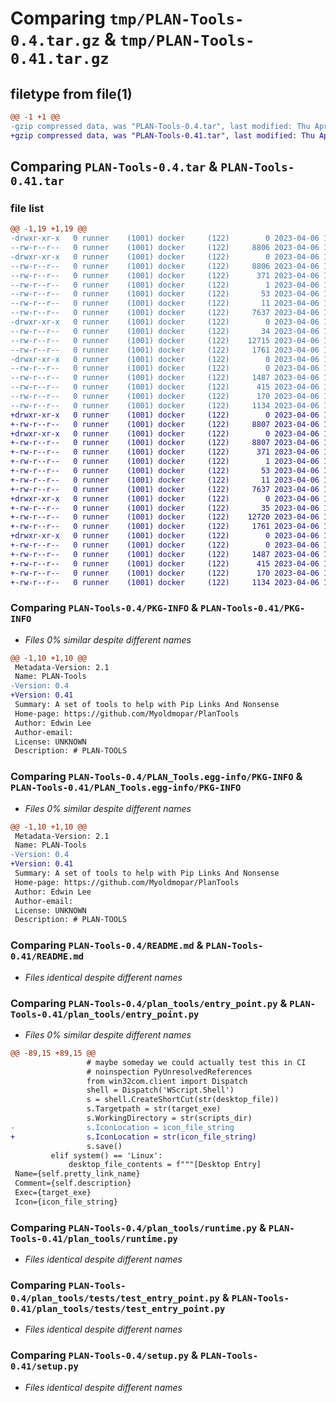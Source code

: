 # Comparing `tmp/PLAN-Tools-0.4.tar.gz` & `tmp/PLAN-Tools-0.41.tar.gz`

## filetype from file(1)

```diff
@@ -1 +1 @@
-gzip compressed data, was "PLAN-Tools-0.4.tar", last modified: Thu Apr  6 15:34:06 2023, max compression
+gzip compressed data, was "PLAN-Tools-0.41.tar", last modified: Thu Apr  6 16:15:24 2023, max compression
```

## Comparing `PLAN-Tools-0.4.tar` & `PLAN-Tools-0.41.tar`

### file list

```diff
@@ -1,19 +1,19 @@
-drwxr-xr-x   0 runner    (1001) docker     (122)        0 2023-04-06 15:34:06.562231 PLAN-Tools-0.4/
--rw-r--r--   0 runner    (1001) docker     (122)     8806 2023-04-06 15:34:06.562231 PLAN-Tools-0.4/PKG-INFO
-drwxr-xr-x   0 runner    (1001) docker     (122)        0 2023-04-06 15:34:06.562231 PLAN-Tools-0.4/PLAN_Tools.egg-info/
--rw-r--r--   0 runner    (1001) docker     (122)     8806 2023-04-06 15:34:06.000000 PLAN-Tools-0.4/PLAN_Tools.egg-info/PKG-INFO
--rw-r--r--   0 runner    (1001) docker     (122)      371 2023-04-06 15:34:06.000000 PLAN-Tools-0.4/PLAN_Tools.egg-info/SOURCES.txt
--rw-r--r--   0 runner    (1001) docker     (122)        1 2023-04-06 15:34:06.000000 PLAN-Tools-0.4/PLAN_Tools.egg-info/dependency_links.txt
--rw-r--r--   0 runner    (1001) docker     (122)       53 2023-04-06 15:34:06.000000 PLAN-Tools-0.4/PLAN_Tools.egg-info/entry_points.txt
--rw-r--r--   0 runner    (1001) docker     (122)       11 2023-04-06 15:34:06.000000 PLAN-Tools-0.4/PLAN_Tools.egg-info/top_level.txt
--rw-r--r--   0 runner    (1001) docker     (122)     7637 2023-04-06 15:33:54.000000 PLAN-Tools-0.4/README.md
-drwxr-xr-x   0 runner    (1001) docker     (122)        0 2023-04-06 15:34:06.562231 PLAN-Tools-0.4/plan_tools/
--rw-r--r--   0 runner    (1001) docker     (122)       34 2023-04-06 15:33:54.000000 PLAN-Tools-0.4/plan_tools/__init__.py
--rw-r--r--   0 runner    (1001) docker     (122)    12715 2023-04-06 15:33:54.000000 PLAN-Tools-0.4/plan_tools/entry_point.py
--rw-r--r--   0 runner    (1001) docker     (122)     1761 2023-04-06 15:33:54.000000 PLAN-Tools-0.4/plan_tools/runtime.py
-drwxr-xr-x   0 runner    (1001) docker     (122)        0 2023-04-06 15:34:06.562231 PLAN-Tools-0.4/plan_tools/tests/
--rw-r--r--   0 runner    (1001) docker     (122)        0 2023-04-06 15:33:54.000000 PLAN-Tools-0.4/plan_tools/tests/__init__.py
--rw-r--r--   0 runner    (1001) docker     (122)     1487 2023-04-06 15:33:54.000000 PLAN-Tools-0.4/plan_tools/tests/test_entry_point.py
--rw-r--r--   0 runner    (1001) docker     (122)      415 2023-04-06 15:33:54.000000 PLAN-Tools-0.4/plan_tools/tests/test_runtime.py
--rw-r--r--   0 runner    (1001) docker     (122)      170 2023-04-06 15:34:06.562231 PLAN-Tools-0.4/setup.cfg
--rw-r--r--   0 runner    (1001) docker     (122)     1134 2023-04-06 15:33:54.000000 PLAN-Tools-0.4/setup.py
+drwxr-xr-x   0 runner    (1001) docker     (122)        0 2023-04-06 16:15:24.120170 PLAN-Tools-0.41/
+-rw-r--r--   0 runner    (1001) docker     (122)     8807 2023-04-06 16:15:24.120170 PLAN-Tools-0.41/PKG-INFO
+drwxr-xr-x   0 runner    (1001) docker     (122)        0 2023-04-06 16:15:24.120170 PLAN-Tools-0.41/PLAN_Tools.egg-info/
+-rw-r--r--   0 runner    (1001) docker     (122)     8807 2023-04-06 16:15:24.000000 PLAN-Tools-0.41/PLAN_Tools.egg-info/PKG-INFO
+-rw-r--r--   0 runner    (1001) docker     (122)      371 2023-04-06 16:15:24.000000 PLAN-Tools-0.41/PLAN_Tools.egg-info/SOURCES.txt
+-rw-r--r--   0 runner    (1001) docker     (122)        1 2023-04-06 16:15:24.000000 PLAN-Tools-0.41/PLAN_Tools.egg-info/dependency_links.txt
+-rw-r--r--   0 runner    (1001) docker     (122)       53 2023-04-06 16:15:24.000000 PLAN-Tools-0.41/PLAN_Tools.egg-info/entry_points.txt
+-rw-r--r--   0 runner    (1001) docker     (122)       11 2023-04-06 16:15:24.000000 PLAN-Tools-0.41/PLAN_Tools.egg-info/top_level.txt
+-rw-r--r--   0 runner    (1001) docker     (122)     7637 2023-04-06 16:15:15.000000 PLAN-Tools-0.41/README.md
+drwxr-xr-x   0 runner    (1001) docker     (122)        0 2023-04-06 16:15:24.120170 PLAN-Tools-0.41/plan_tools/
+-rw-r--r--   0 runner    (1001) docker     (122)       35 2023-04-06 16:15:15.000000 PLAN-Tools-0.41/plan_tools/__init__.py
+-rw-r--r--   0 runner    (1001) docker     (122)    12720 2023-04-06 16:15:15.000000 PLAN-Tools-0.41/plan_tools/entry_point.py
+-rw-r--r--   0 runner    (1001) docker     (122)     1761 2023-04-06 16:15:15.000000 PLAN-Tools-0.41/plan_tools/runtime.py
+drwxr-xr-x   0 runner    (1001) docker     (122)        0 2023-04-06 16:15:24.120170 PLAN-Tools-0.41/plan_tools/tests/
+-rw-r--r--   0 runner    (1001) docker     (122)        0 2023-04-06 16:15:15.000000 PLAN-Tools-0.41/plan_tools/tests/__init__.py
+-rw-r--r--   0 runner    (1001) docker     (122)     1487 2023-04-06 16:15:15.000000 PLAN-Tools-0.41/plan_tools/tests/test_entry_point.py
+-rw-r--r--   0 runner    (1001) docker     (122)      415 2023-04-06 16:15:15.000000 PLAN-Tools-0.41/plan_tools/tests/test_runtime.py
+-rw-r--r--   0 runner    (1001) docker     (122)      170 2023-04-06 16:15:24.120170 PLAN-Tools-0.41/setup.cfg
+-rw-r--r--   0 runner    (1001) docker     (122)     1134 2023-04-06 16:15:15.000000 PLAN-Tools-0.41/setup.py
```

### Comparing `PLAN-Tools-0.4/PKG-INFO` & `PLAN-Tools-0.41/PKG-INFO`

 * *Files 0% similar despite different names*

```diff
@@ -1,10 +1,10 @@
 Metadata-Version: 2.1
 Name: PLAN-Tools
-Version: 0.4
+Version: 0.41
 Summary: A set of tools to help with Pip Links And Nonsense
 Home-page: https://github.com/Myoldmopar/PlanTools
 Author: Edwin Lee
 Author-email: 
 License: UNKNOWN
 Description: # PLAN-TOOLS
```

### Comparing `PLAN-Tools-0.4/PLAN_Tools.egg-info/PKG-INFO` & `PLAN-Tools-0.41/PLAN_Tools.egg-info/PKG-INFO`

 * *Files 0% similar despite different names*

```diff
@@ -1,10 +1,10 @@
 Metadata-Version: 2.1
 Name: PLAN-Tools
-Version: 0.4
+Version: 0.41
 Summary: A set of tools to help with Pip Links And Nonsense
 Home-page: https://github.com/Myoldmopar/PlanTools
 Author: Edwin Lee
 Author-email: 
 License: UNKNOWN
 Description: # PLAN-TOOLS
```

### Comparing `PLAN-Tools-0.4/README.md` & `PLAN-Tools-0.41/README.md`

 * *Files identical despite different names*

### Comparing `PLAN-Tools-0.4/plan_tools/entry_point.py` & `PLAN-Tools-0.41/plan_tools/entry_point.py`

 * *Files 0% similar despite different names*

```diff
@@ -89,15 +89,15 @@
                 # maybe someday we could actually test this in CI
                 # noinspection PyUnresolvedReferences
                 from win32com.client import Dispatch
                 shell = Dispatch('WScript.Shell')
                 s = shell.CreateShortCut(str(desktop_file))
                 s.Targetpath = str(target_exe)
                 s.WorkingDirectory = str(scripts_dir)
-                s.IconLocation = icon_file_string
+                s.IconLocation = str(icon_file_string)
                 s.save()
         elif system() == 'Linux':
             desktop_file_contents = f"""[Desktop Entry]
 Name={self.pretty_link_name}
 Comment={self.description}
 Exec={target_exe}
 Icon={icon_file_string}
```

### Comparing `PLAN-Tools-0.4/plan_tools/runtime.py` & `PLAN-Tools-0.41/plan_tools/runtime.py`

 * *Files identical despite different names*

### Comparing `PLAN-Tools-0.4/plan_tools/tests/test_entry_point.py` & `PLAN-Tools-0.41/plan_tools/tests/test_entry_point.py`

 * *Files identical despite different names*

### Comparing `PLAN-Tools-0.4/setup.py` & `PLAN-Tools-0.41/setup.py`

 * *Files identical despite different names*

